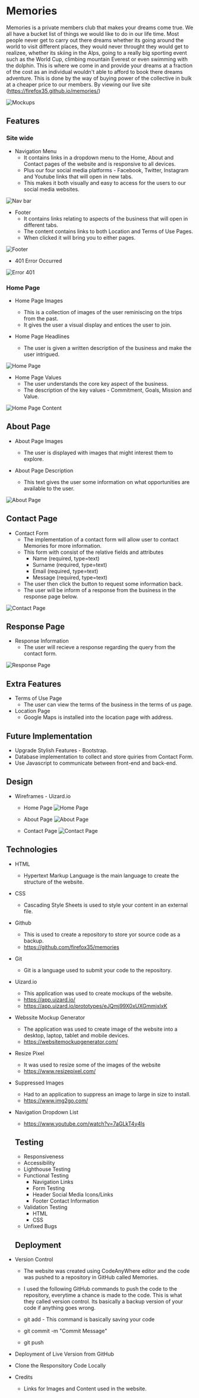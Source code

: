 # Memories

Memories is a private members club that makes your dreams come true. We all have a bucket list of things we would like to do in our life time. Most people never get to carry out there dreams whether its going around the world to visit different places, they would never throught they would get to realizee, whether its skiing in the Alps, going to a really big sporting event such as the World Cup, climbing mountain Everest or even swimming with the dolphin. This is where we come in and provide your dreams at a fraction of the cost as an individual wouldn't able to afford to book there dreams adventure. This is done by the way of buying power of the collective in bulk at a cheaper price to our members. By viewing our live site (https://firefox35.github.io/memories/)

![Mockups](assets/images/memories-mockups.png)


## Features

### Site wide

* Navigation Menu
  * It contains links in a dropdown menu to the Home, About and Contact pages of the website and is responsive to all devices.
  * Plus our four social media platforms - Facebook, Twitter, Instagram and Youtube links that will open in new tabs.
  * This makes it both visually and easy to access for the users to our social media websites.

![Nav bar](assets/images/new-memories-header-nav-links.PNG)
 
* Footer
  * It contains links relating to aspects of the business that will open in different tabs.
  * The content contains links to both Location and Terms of Use Pages.
  * When clicked it will bring you to either pages.

![Footer](assets/images/new-memories-footer.PNG)

* 401 Error Occurred
 
![Error 401](assets/images/page-error-401.PNG)

### Home Page

* Home Page Images
    * This is a collection of images of the user reminiscing on the trips from the past.
    * It gives the user a visual display and entices the user to join.
  
* Home Page Headlines
   * The user is given a written description of the business and make the user intrigued.
  
![Home Page](assets/images/new-memories-home-page.png)

* Home Page Values
   * The user understands the core key aspect of the business.
   * The description of the key values - Commitment, Goals, Mission and Value.

![Home Page Content](assets/images/new-memories-home-content-page.png)


## About Page

* About Page Images
  * The user is displayed with images that might interest them to explore.

* About Page Description
  * This text gives the user some information on what opportunities are available to the user.

![About Page](assets/images/new-memories-about-page.jpg)

## Contact Page

* Contact Form
  * The implementation of a contact form will allow user to contact Memories for more information.
  * This form with consist of the relative fields and attributes
    * Name (required, type=text)
    * Surname (required, type=text)
    * Email (required, type=text)
    * Message (required, type=text)
  * The user then click the button to request some information back.
  * The user will be inform of a response from the business in the response page below. 

![Contact Page](assets/images/new-memories-contact-form.png)

## Response Page

* Response Information
    * The user will recieve a response regarding the query from the contact form.
  
![Response Page](assets/images/new-memories-response-page.png)

## Extra Features

* Terms of Use Page
  * The user can view the terms of the business in the terms of us page. 
* Location Page
  * Google Maps is installed into the location page with address.

## Future Implementation

* Upgrade Stylish Features - Bootstrap.
* Database implementation to collect and store quiries from Contact Form.
* Use Javascript to communicate between front-end and back-end.

## Design

* Wireframes - Uizard.io
  * Home Page
    ![Home Page](assets/images/memories-home-page.png)

  * About Page
    ![About Page](assets/images/about-page.png)
    
  * Contact Page
    ![Contact Page](assets/images/contact-form.png)



## Technologies

* HTML
  * Hypertext Markup Language is the main language to create the structure of the website.
  
* CSS
  * Cascading Style Sheets is used to style your content in an external file.
  
* Github
  * This is used to create a repository to store yor source code as a backup.
  * <https://github.com/firefox35/memories>
  
* Git
  * Git is a language used to submit your code to the repository. 
  
* Uizard.io
  * This application was used to create mockups of the website.
  * https://app.uizard.io/ 
  * https://app.uizard.io/prototypes/eJQmj99X0xUXGmmjxlxK
  
* Webssite Mockup Generator
  * The application was used to create image of the website into a desktop, laptop, tablet and mobile devices.
  * https://websitemockupgenerator.com/ 
  
* Resize Pixel
  * It was used to resize some of the images of the website
  * https://www.resizepixel.com/
  
* Suppressed Images
  * Had to an application to suppress an image to large in size to install. 
  * https://www.img2go.com/

* Navigation Dropdown List
  * https://www.youtube.com/watch?v=7aGLkT4y4ls


  ## Testing

  * Responsiveness
  * Accessibility
  * Lighthouse Testing
  * Functional Testing
    * Navigation Links
    * Form Testing
    * Header Social Media Icons/Links
    * Footer Contact Information
  * Validation Testing
    * HTML
    * CSS 
  * Unfixed Bugs  

  ## Deployment

* Version Control
  * The website was created using CodeAnyWhere editor and the code was pushed to a repository in GitHub called Memories.

  * I used the following GitHub commands to push the code to the repository, everytime a chance is made to the code. This is what they called version control. Its basically a backup version of your code if anything goes wrong.
    
  * git add <file> - This command is basically saving your code 
  * git commit -m "Commit Message" 
  * git push

* Deployment of Live Version from GitHub 
  
* Clone the Responsitory Code Locally
  
* Credits
  * Links for Images and Content used in the website. 